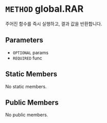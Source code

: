 # `METHOD` global.RAR
주어진 함수를 즉시 실행하고, 결과 값을 반환합니다.

## Parameters
* `OPTIONAL` params 
* `REQUIRED` func 

## Static Members
No static members.

## Public Members
No public members.
